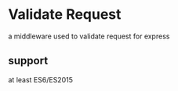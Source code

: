 # Validate Request

a middleware used to validate request for express

## support

at least ES6/ES2015
